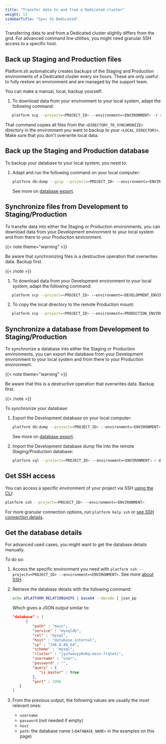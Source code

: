 ```yaml
---
title: "Transfer data to and from a Dedicated cluster"
weight: 13
sidebarTitle: "Sync to Dedicated"
---
```


Transferring data to and from a Dedicated cluster slightly differs from the grid.
For advanced command line utilities, you might need granular SSH access to a specific host.

## Back up Staging and Production files

Platform.sh automatically creates backups of the Staging and Production environments of a Dedicated cluster every six hours.
These are only useful to fully restore an environment and are managed by the support team.

You can make a manual, local, backup yourself:

1. To download data from your environment to your local system, adapt the following command:

```bash
   platform scp --project=<PROJECT_ID> --environment=<ENVIRONMENT> -r remote:<DIRECTORY_TO_SYNCHRONIZE> <LOCAL_DIRECTORY>
```

That command copies all files from the `<DIRECTORY_TO_SYNCHRONIZE>` directory in the environment you want to backup to your `<LOCAL_DIRECTORY>`. Make sure that you don't overwrite local data.

## Back up the Staging and Production database

To backup your database to your local system, you need to:

1. Adapt and run the following command on your local computer:

   ```bash
   platform db:dump --gzip --project=<PROJECT_ID> --environment=<ENVIRONMENT> 
   ```

   See more on [database export](../add-services/_index.md#exporting-data).

## Synchronize files from Development to Staging/Production

To transfer data into either the Staging or Production environments,
you can download data from your Development environment to your local system and from there to your Production environment.

{{< note theme="warning" >}}

Be aware that synchronizing files is a destructive operation that overwrites data.
Backup first.

{{< /note >}}

1. To download data from your Development environment to your local system, adapt the following command:

```bash
   platform scp --project=<PROJECT_ID> --environment=<DEVELOPMENT_ENVIRONMENT> -r remote:<DIRECTORY_TO_SYNCHRONIZE> <LOCAL_DIRECTORY>
```

2. To copy the local directory to the remote Production mount:

```bash
   platform scp --project=<PROJECT_ID> --environment=<PRODUCTION_ENVIRONMENT> -r <LOCAL_DIRECTORY> remote:<DIRECTORY_TO_SYNCHRONIZE>
```

## Synchronize a database from Development to Staging/Production

To synchronize a database into either the Staging or Production environments,
you can export the database from your Development environment to your local system and from there to your Production environment.

{{< note theme="warning" >}}

Be aware that this is a destructive operation that overwrites data.
Backup first.

{{< /note >}}

To synchronize your database:

1. Export the Development database on your local computer:

   ```bash
   platform db:dump --project=<PROJECT_ID> --environment=<ENVIRONMENT> --file=dump.sql
   ```

   See more on [database export](../add-services/_index.md#exporting-data).

2. Import the Development database dump file into the remote Staging/Production database:

   ```bash
   platform sql --project=<PROJECT_ID> --environment=<ENVIRONMENT> < dump.sql
   ```

## Get SSH access

You can access a specific environment of your project via SSH [using the CLI](../development/cli/_index.md):

```bash
platform ssh --project=<PROJECT_ID> --environment=<ENVIRONMENT>
```

For more granular connection options, run `platform help ssh` or [see SSH connection details](../development/ssh/_index.md#get-ssh-connection-details).

## Get the database details

For advanced used cases, you might want to get the database details manually.

To do so:

1. Access the specific environment you need with `platform ssh --project=<PROJECT_ID> --environment=<ENVIRONMENT>`. See more [about SSH](#get-ssh-access).
2. Retrieve the database details with the following command:

   ```bash
   echo $PLATFORM_RELATIONSHIPS | base64 --decode | json_pp
   ```

   Which gives a JSON output similar to:

   ```json
   "database" : [
         {
            "path" : "main",
            "service" : "mysqldb",
            "rel" : "mysql",
            "host" : "database.internal",
            "ip" : "246.0.80.64",
            "scheme" : "mysql",
            "cluster" : "jyu7wavyy6n6q-main-7rqtwti",
            "username" : "user",
            "password" : "",
            "query" : {
               "is_master" : true
            },
            "port" : 3306
      }
   ]
   ```

3. From the previous output, the following values are usually the most relevant ones:

   - `username`
   - `password` (not needed if empty)
   - `host`
   - `path`: the database name (`<DATABASE_NAME>` in the examples on this page)
